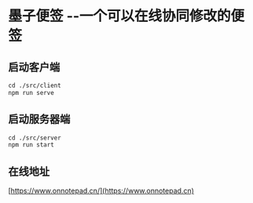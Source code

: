 # 墨子便签  --一个可以在线协同修改的便签

## 启动客户端

```html
cd ./src/client
npm run serve
```

## 启动服务器端

```html
cd ./src/server
npm run start
```

## 在线地址

[https://www.onnotepad.cn/](https://www.onnotepad.cn)